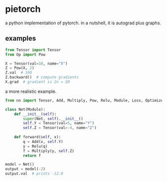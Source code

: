 # pietorch
a python implementation of pytorch. in a nutshell, it is autograd plus graphs.

## examples
```python
from Tensor import Tensor
from Op import Pow

X = Tensor(val=10, name="X")
Z = Pow(X, 2)
Z.val  # 100
Z.backward()  # compute gradients
X.grad  # gradient is 2x = 20
```
a more realistic example.
```python
from nn import Tensor, Add, Multiply, Pow, Relu, Module, Loss, Optimizer

class Net(Module):
    def __init__(self):
        super(Net, self).__init__() 
        self.Y = Tensor(val=5, name="Y")
        self.Z = Tensor(val=-4, name="Z")
        
    def forward(self, x):
        q = Add(x, self.Y)
        y = Relu(q)
        f = Multiply(y, self.Z)
        return f

model = Net()
output = model(-2)
output.val  # prints -12.0
```
